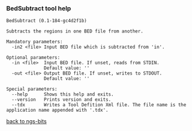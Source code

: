 ### BedSubtract tool help
	BedSubtract (0.1-184-gc4d2f1b)
	
	Subtracts the regions in one BED file from another.
	
	Mandatory parameters:
	  -in2 <file> Input BED file which is subtracted from 'in'.
	
	Optional parameters:
	  -in <file>  Input BED file. If unset, reads from STDIN.
	              Default value: ''
	  -out <file> Output BED file. If unset, writes to STDOUT.
	              Default value: ''
	
	Special parameters:
	  --help      Shows this help and exits.
	  --version   Prints version and exits.
	  --tdx       Writes a Tool Defition Xml file. The file name is the application name appended with '.tdx'.
	
[back to ngs-bits](https://github.com/marc-sturm/ngs-bits)
